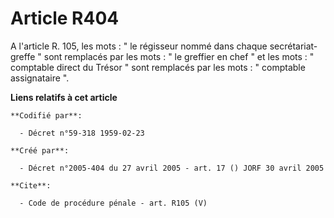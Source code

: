 # Article R404

A l'article R. 105, les mots : " le régisseur nommé dans chaque secrétariat-greffe " sont remplacés par les mots : " le
greffier en chef " et les mots : " comptable direct du Trésor " sont remplacés par les mots : " comptable assignataire ".

**Liens relatifs à cet article**

	**Codifié par**:

	  - Décret n°59-318 1959-02-23

	**Créé par**:

	  - Décret n°2005-404 du 27 avril 2005 - art. 17 () JORF 30 avril 2005

	**Cite**:

	  - Code de procédure pénale - art. R105 (V)
